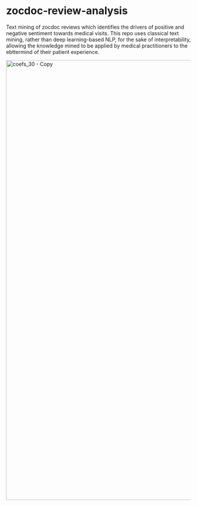 # zocdoc-review-analysis

Text mining of zocdoc reviews which identifies the drivers of positive and negative sentiment towards medical visits. This repo uses classical text mining, rather than deep learning-based NLP, for the sake of interpretability, allowing the knowledge mined to be applied by medical practitioners to the ebttermind of their patient experience.

<img width="800" height="1200" alt="coefs_30 - Copy" src="https://github.com/user-attachments/assets/12383a32-c39f-479b-acbc-9141a6fd65d5" />
